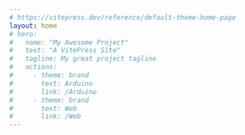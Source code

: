 ```yaml
---
# https://vitepress.dev/reference/default-theme-home-page
layout: home
# hero:
#   name: "My Awesome Project"
#   text: "A VitePress Site"
#   tagline: My great project tagline
#   actions:
#     - theme: brand
#       text: Arduino
#       link: /Arduino
#     - theme: brand
#       text: Web
#       link: /Web
---
```


<script setup>
  import {ref} from 'vue'
  import Home from './components/Home.vue'
  import {data as d}  from './.vitepress/post.data.js'
  import TagView from './components/TagView.vue'
  import HomeHero from './components/HomeHero.vue'
  const tags = ref([])
  const catalogs = ref([])
  // console.log(d)

  // 获取所有标签 - 修复版
  d.forEach((item) => {

     if (!catalogs.value.includes(item.catalog)) {
        catalogs.value.push(item.catalog)
      }
    // 处理单个标签情况 - 字符串形式
    if (typeof item.tag === 'string' && item.tag.trim() !== '') {
      if (!tags.value.includes(item.tag)) {
        tags.value.push(item.tag)
      }
     
    }
    
    // 处理单个标签为数组的情况
    if (Array.isArray(item.tag)) {
      item.tag.forEach(tag => {
        if (typeof tag === 'string' && tag.trim() !== '' && !tags.value.includes(tag)) {
          tags.value.push(tag)
        }
      })
    }
    
    // 处理多标签数组情况 (兼容item.tags字段)
    if (Array.isArray(item.tags)) {
      item.tags.forEach(tag => {
        if (typeof tag === 'string' && tag.trim() !== '' && !tags.value.includes(tag)) {
          tags.value.push(tag)
        }
      })
    }
  })

  // console.log(tags.value)
  console.log(catalogs.value)
  



  
  const tagViewRef = ref('home')

  const updateTagRef = (newTag) => {
    tagViewRef.value = newTag || 'home';
  }
</script>
<HomeHero />
<Home :item="tags" 
      :tagViewRef="tagViewRef" 
      @update:tagViewRef="updateTagRef"
      :catalogs="catalogs"
      >
  <TagView :triggerRef="tagViewRef" :items='d' />
</Home>
